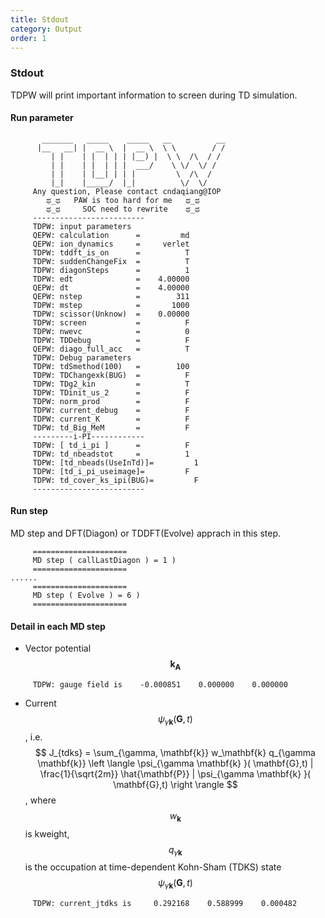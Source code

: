 ```yaml
---
title: Stdout
category: Output
order: 1
---
```


### Stdout
TDPW will print important information to screen during TD simulation.


#### Run parameter
```
       _______   _____    _____   __          __  
      |__   __| |  __ \  |  __ \  \ \        / / 
         | |    | |  | | | |__) |  \ \  /\  / /  
         | |    | |  | | |  ___/    \ \/  \/ /   
         | |    | |__| | | |         \  /\  /    
         |_|    |_____/  |_|          \/  \/     
     Any question, Please contact cndaqiang@IOP 
        ಥ_ಥ   PAW is too hard for me   ಥ_ಥ   
        ಥ_ಥ     SOC need to rewrite    ಥ_ಥ   
     -------------------------
     TDPW: input parameters   
     QEPW: calculation      =         md
     QEPW: ion_dynamics     =     verlet
     TDPW: tddft_is_on      =          T
     TDPW: suddenChangeFix  =          T
     TDPW: diagonSteps      =          1
     TDPW: edt              =    4.00000
     QEPW: dt               =    4.00000
     QEPW: nstep            =        311
     TDPW: mstep            =       1000
     TDPW: scissor(Unknow)  =    0.00000
     TDPW: screen           =          F
     TDPW: nwevc            =          0
     TDPW: TDDebug          =          F
     QEPW: diago_full_acc   =          T
     TDPW: Debug parameters   
     TDPW: tdSmethod(100)   =        100
     TDPW: TDChangexk(BUG)  =          F
     TDPW: TDg2_kin         =          T
     TDPW: TDinit_us_2      =          F
     TDPW: norm_prod        =          F
     TDPW: current_debug    =          F
     TDPW: current_K        =          F
     TDPW: td_Big_MeM       =          F
     ---------i-PI------------
     TDPW: [ td_i_pi ]      =          F
     TDPW: td_nbeadstot     =          1
     TDPW: [td_nbeads(UseInTd)]=         1
     TDPW: [td_i_pi_useimage]=         F
     TDPW: td_cover_ks_ipi(BUG)=         F
     -------------------------
```
#### Run step
MD step and DFT(Diagon) or TDDFT(Evolve) apprach in this step.
```
     =====================
     MD step ( callLastDiagon ) = 1 )
     =====================
......
     =====================
     MD step ( Evolve ) = 6 )
     =====================
```

#### Detail in each MD step
- Vector potential $$\mathbf{k_A}$$ 
```
     TDPW: gauge field is    -0.000851    0.000000    0.000000
```
- Current $$ \psi_{\gamma \mathbf{k} }( \mathbf{G},t) $$, i.e. 
$$ J_{tdks} = \sum_{\gamma, \mathbf{k}} w_\mathbf{k} q_{\gamma \mathbf{k}} \left \langle \psi_{\gamma \mathbf{k} }( \mathbf{G},t) | \frac{1}{\sqrt{2m}} \hat{\mathbf{P}}   | \psi_{\gamma \mathbf{k} }( \mathbf{G},t)  \right \rangle $$, where  $$w_\mathbf{k}$$ is kweight, $$q_{\gamma \mathbf{k}}$$ is the occupation at  time-dependent Kohn-Sham (TDKS) state $$ \psi_{\gamma \mathbf{k} }( \mathbf{G},t) $$
```
     TDPW: current_jtdks is     0.292168    0.588999    0.000482
```